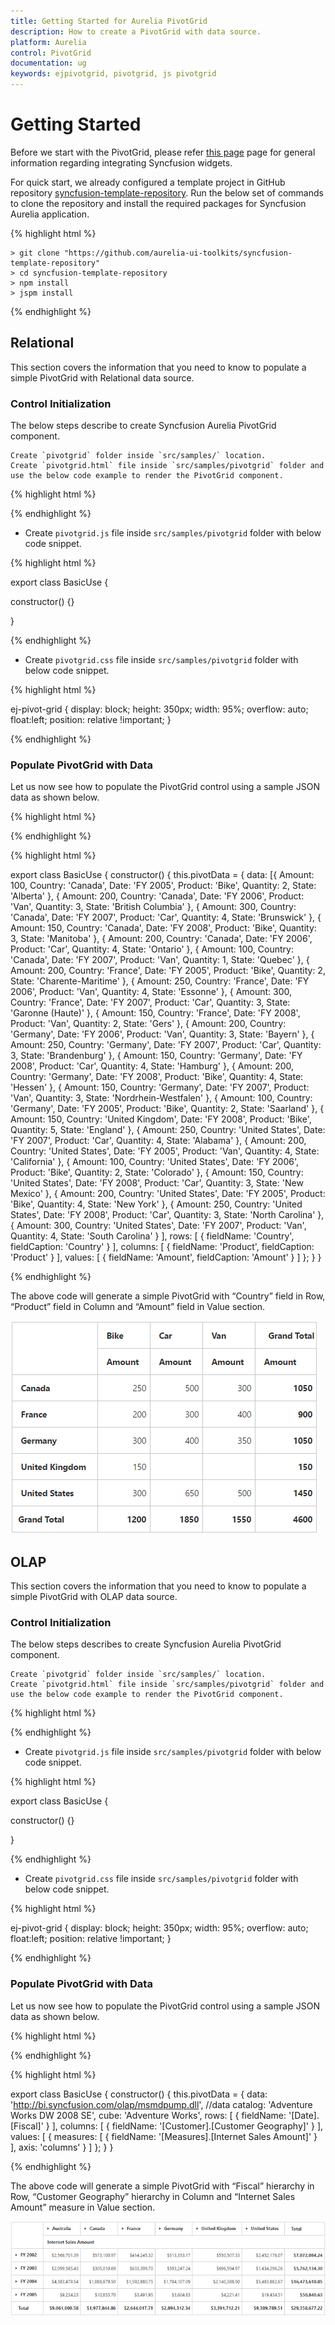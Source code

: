 ```yaml
---
title: Getting Started for Aurelia PivotGrid
description: How to create a PivotGrid with data source.
platform: Aurelia
control: PivotGrid
documentation: ug
keywords: ejpivotgrid, pivotgrid, js pivotgrid
---
```


# Getting Started

Before we start with the PivotGrid, please refer [this page](https://help.syncfusion.com/aurelia/overview#getting-started) page for general information regarding integrating Syncfusion widgets.

For quick start, we already configured a template project in GitHub repository [syncfusion-template-repository](https://github.com/aurelia-ui-toolkits/syncfusion-template-repository). Run the below set of commands to clone the repository and install the required packages for Syncfusion Aurelia application.

{% highlight html %}

    > git clone "https://github.com/aurelia-ui-toolkits/syncfusion-template-repository"
    > cd syncfusion-template-repository
    > npm install
    > jspm install

{% endhighlight %}

## Relational

This section covers the information that you need to know to populate a simple PivotGrid with Relational data source.

### Control Initialization

The below steps describe to create Syncfusion Aurelia PivotGrid component.

    Create `pivotgrid` folder inside `src/samples/` location.
    Create `pivotgrid.html` file inside `src/samples/pivotgrid` folder and use the below code example to render the PivotGrid component.

{% highlight html %}

<template>
  <require from="./pivotgrid.css"></require>
  <div>
    <ej-pivot-grid id="PivotGrid1"></ej-pivot-grid>
  </div>
</template>

{% endhighlight %}

* Create `pivotgrid.js` file inside `src/samples/pivotgrid` folder with below code snippet.

{% highlight html %}

export class BasicUse {

  constructor() {}

}

{% endhighlight %}

* Create `pivotgrid.css` file inside `src/samples/pivotgrid` folder with below code snippet.

{% highlight html %}

ej-pivot-grid {
    display: block;
    height: 350px;
    width: 95%; 
    overflow: auto;
    float:left;
    position: relative !important;
}

{% endhighlight %}

### Populate PivotGrid with Data

Let us now see how to populate the PivotGrid control using a sample JSON data as shown below.

{% highlight html %}

<template>
  <require from="./pivotgrid.css"></require>
  <div>
    <ej-pivot-tree-map id="PivotGrid1" e-data-source.bind="pivotData"></ej-pivot-tree-map>
  </div>
</template>

{% endhighlight %}

{% highlight html %}

export class BasicUse {
  constructor() {
    this.pivotData = {
      data: [{ Amount: 100, Country: 'Canada', Date: 'FY 2005', Product: 'Bike', Quantity: 2, State: 'Alberta' },
        { Amount: 200, Country: 'Canada', Date: 'FY 2006', Product: 'Van', Quantity: 3, State: 'British Columbia' },
        { Amount: 300, Country: 'Canada', Date: 'FY 2007', Product: 'Car', Quantity: 4, State: 'Brunswick' },
        { Amount: 150, Country: 'Canada', Date: 'FY 2008', Product: 'Bike', Quantity: 3, State: 'Manitoba' },
        { Amount: 200, Country: 'Canada', Date: 'FY 2006', Product: 'Car', Quantity: 4, State: 'Ontario' },
        { Amount: 100, Country: 'Canada', Date: 'FY 2007', Product: 'Van', Quantity: 1, State: 'Quebec' },
        { Amount: 200, Country: 'France', Date: 'FY 2005', Product: 'Bike', Quantity: 2, State: 'Charente-Maritime' },
        { Amount: 250, Country: 'France', Date: 'FY 2006', Product: 'Van', Quantity: 4, State: 'Essonne' },
        { Amount: 300, Country: 'France', Date: 'FY 2007', Product: 'Car', Quantity: 3, State: 'Garonne (Haute)' },
        { Amount: 150, Country: 'France', Date: 'FY 2008', Product: 'Van', Quantity: 2, State: 'Gers' },
        { Amount: 200, Country: 'Germany', Date: 'FY 2006', Product: 'Van', Quantity: 3, State: 'Bayern' },
        { Amount: 250, Country: 'Germany', Date: 'FY 2007', Product: 'Car', Quantity: 3, State: 'Brandenburg' },
        { Amount: 150, Country: 'Germany', Date: 'FY 2008', Product: 'Car', Quantity: 4, State: 'Hamburg' },
        { Amount: 200, Country: 'Germany', Date: 'FY 2008', Product: 'Bike', Quantity: 4, State: 'Hessen' },
        { Amount: 150, Country: 'Germany', Date: 'FY 2007', Product: 'Van', Quantity: 3, State: 'Nordrhein-Westfalen' },
        { Amount: 100, Country: 'Germany', Date: 'FY 2005', Product: 'Bike', Quantity: 2, State: 'Saarland' },
        { Amount: 150, Country: 'United Kingdom', Date: 'FY 2008', Product: 'Bike', Quantity: 5, State: 'England' },
        { Amount: 250, Country: 'United States', Date: 'FY 2007', Product: 'Car', Quantity: 4, State: 'Alabama' },
        { Amount: 200, Country: 'United States', Date: 'FY 2005', Product: 'Van', Quantity: 4, State: 'California' },
        { Amount: 100, Country: 'United States', Date: 'FY 2006', Product: 'Bike', Quantity: 2, State: 'Colorado' },
        { Amount: 150, Country: 'United States', Date: 'FY 2008', Product: 'Car', Quantity: 3, State: 'New Mexico' },
        { Amount: 200, Country: 'United States', Date: 'FY 2005', Product: 'Bike', Quantity: 4, State: 'New York' },
        { Amount: 250, Country: 'United States', Date: 'FY 2008', Product: 'Car', Quantity: 3, State: 'North Carolina' },
        { Amount: 300, Country: 'United States', Date: 'FY 2007', Product: 'Van', Quantity: 4, State: 'South Carolina' }
      ],
      rows: [
        {
          fieldName: 'Country',
          fieldCaption: 'Country'
        }
      ],
      columns: [
        {
          fieldName: 'Product',
          fieldCaption: 'Product'
        }
      ],
      values: [
        {
          fieldName: 'Amount',
          fieldCaption: 'Amount'
        }
      ]
    };
  }
}

{% endhighlight %}

The above code will generate a simple PivotGrid with “Country” field in Row, “Product” field in Column and “Amount” field in Value section.

![](getting-started_images/purejs.png)

## OLAP

This section covers the information that you need to know to populate a simple PivotGrid with OLAP data source.

### Control Initialization

The below steps describes to create Syncfusion Aurelia PivotGrid component.

    Create `pivotgrid` folder inside `src/samples/` location.
    Create `pivotgrid.html` file inside `src/samples/pivotgrid` folder and use the below code example to render the PivotGrid component.

{% highlight html %}

<template>
  <require from="./pivotgrid.css"></require>
  <div>
    <ej-pivot-tree-map id="PivotGrid1"></ej-pivot-tree-map>
  </div>
</template>

{% endhighlight %}

* Create `pivotgrid.js` file inside `src/samples/pivotgrid` folder with below code snippet.

{% highlight html %}

export class BasicUse {

  constructor() {}

}

{% endhighlight %}

* Create `pivotgrid.css` file inside `src/samples/pivotgrid` folder with below code snippet.

{% highlight html %}

ej-pivot-grid {
    display: block;
    height: 350px;
    width: 95%; 
    overflow: auto;
    float:left;
    position: relative !important;
}

{% endhighlight %}

### Populate PivotGrid with Data

Let us now see how to populate the PivotGrid control using a sample JSON data as shown below.

{% highlight html %}

<template>
  <require from="./pivotgrid.css"></require>
  <div>
    <ej-pivot-tree-map id="PivotGrid1" e-data-source.bind="pivotData"></ej-pivot-tree-map>
  </div>
</template>

{% endhighlight %}

{% highlight html %}

export class BasicUse {
  constructor() {
    this.pivotData = {
      data: 'http://bi.syncfusion.com/olap/msmdpump.dll', //data
      catalog: 'Adventure Works DW 2008 SE',
      cube: 'Adventure Works',
      rows: [
        {
          fieldName: '[Date].[Fiscal]'
        }
      ],
      columns: [
        {
          fieldName: '[Customer].[Customer Geography]'
        }
      ],
      values: [
        {
          measures: [
            {
              fieldName: '[Measures].[Internet Sales Amount]'
            }
          ],
          axis: 'columns'
        }
      ]
    };
  }
}

{% endhighlight %}

The above code will generate a simple PivotGrid with “Fiscal” hierarchy in Row, “Customer Geography” hierarchy in Column and “Internet Sales Amount” measure in Value section.

![](getting-started_images/Olap.png)